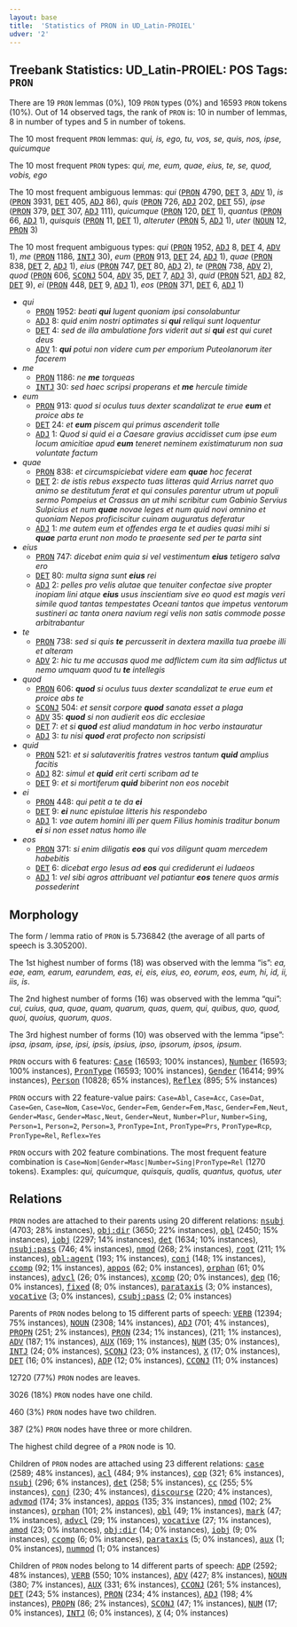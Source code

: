 ```yaml
---
layout: base
title:  'Statistics of PRON in UD_Latin-PROIEL'
udver: '2'
---
```


## Treebank Statistics: UD_Latin-PROIEL: POS Tags: `PRON`

There are 19 `PRON` lemmas (0%), 109 `PRON` types (0%) and 16593 `PRON` tokens (10%).
Out of 14 observed tags, the rank of `PRON` is: 10 in number of lemmas, 8 in number of types and 5 in number of tokens.

The 10 most frequent `PRON` lemmas: <em>qui, is, ego, tu, vos, se, quis, nos, ipse, quicumque</em>

The 10 most frequent `PRON` types:  <em>qui, me, eum, quae, eius, te, se, quod, vobis, ego</em>

The 10 most frequent ambiguous lemmas: <em>qui</em> (<tt><a href="la_proiel-pos-PRON.html">PRON</a></tt> 4790, <tt><a href="la_proiel-pos-DET.html">DET</a></tt> 3, <tt><a href="la_proiel-pos-ADV.html">ADV</a></tt> 1), <em>is</em> (<tt><a href="la_proiel-pos-PRON.html">PRON</a></tt> 3931, <tt><a href="la_proiel-pos-DET.html">DET</a></tt> 405, <tt><a href="la_proiel-pos-ADJ.html">ADJ</a></tt> 86), <em>quis</em> (<tt><a href="la_proiel-pos-PRON.html">PRON</a></tt> 726, <tt><a href="la_proiel-pos-ADJ.html">ADJ</a></tt> 202, <tt><a href="la_proiel-pos-DET.html">DET</a></tt> 55), <em>ipse</em> (<tt><a href="la_proiel-pos-PRON.html">PRON</a></tt> 379, <tt><a href="la_proiel-pos-DET.html">DET</a></tt> 307, <tt><a href="la_proiel-pos-ADJ.html">ADJ</a></tt> 111), <em>quicumque</em> (<tt><a href="la_proiel-pos-PRON.html">PRON</a></tt> 120, <tt><a href="la_proiel-pos-DET.html">DET</a></tt> 1), <em>quantus</em> (<tt><a href="la_proiel-pos-PRON.html">PRON</a></tt> 66, <tt><a href="la_proiel-pos-ADJ.html">ADJ</a></tt> 1), <em>quisquis</em> (<tt><a href="la_proiel-pos-PRON.html">PRON</a></tt> 11, <tt><a href="la_proiel-pos-DET.html">DET</a></tt> 1), <em>alteruter</em> (<tt><a href="la_proiel-pos-PRON.html">PRON</a></tt> 5, <tt><a href="la_proiel-pos-ADJ.html">ADJ</a></tt> 1), <em>uter</em> (<tt><a href="la_proiel-pos-NOUN.html">NOUN</a></tt> 12, <tt><a href="la_proiel-pos-PRON.html">PRON</a></tt> 3)

The 10 most frequent ambiguous types:  <em>qui</em> (<tt><a href="la_proiel-pos-PRON.html">PRON</a></tt> 1952, <tt><a href="la_proiel-pos-ADJ.html">ADJ</a></tt> 8, <tt><a href="la_proiel-pos-DET.html">DET</a></tt> 4, <tt><a href="la_proiel-pos-ADV.html">ADV</a></tt> 1), <em>me</em> (<tt><a href="la_proiel-pos-PRON.html">PRON</a></tt> 1186, <tt><a href="la_proiel-pos-INTJ.html">INTJ</a></tt> 30), <em>eum</em> (<tt><a href="la_proiel-pos-PRON.html">PRON</a></tt> 913, <tt><a href="la_proiel-pos-DET.html">DET</a></tt> 24, <tt><a href="la_proiel-pos-ADJ.html">ADJ</a></tt> 1), <em>quae</em> (<tt><a href="la_proiel-pos-PRON.html">PRON</a></tt> 838, <tt><a href="la_proiel-pos-DET.html">DET</a></tt> 2, <tt><a href="la_proiel-pos-ADJ.html">ADJ</a></tt> 1), <em>eius</em> (<tt><a href="la_proiel-pos-PRON.html">PRON</a></tt> 747, <tt><a href="la_proiel-pos-DET.html">DET</a></tt> 80, <tt><a href="la_proiel-pos-ADJ.html">ADJ</a></tt> 2), <em>te</em> (<tt><a href="la_proiel-pos-PRON.html">PRON</a></tt> 738, <tt><a href="la_proiel-pos-ADV.html">ADV</a></tt> 2), <em>quod</em> (<tt><a href="la_proiel-pos-PRON.html">PRON</a></tt> 606, <tt><a href="la_proiel-pos-SCONJ.html">SCONJ</a></tt> 504, <tt><a href="la_proiel-pos-ADV.html">ADV</a></tt> 35, <tt><a href="la_proiel-pos-DET.html">DET</a></tt> 7, <tt><a href="la_proiel-pos-ADJ.html">ADJ</a></tt> 3), <em>quid</em> (<tt><a href="la_proiel-pos-PRON.html">PRON</a></tt> 521, <tt><a href="la_proiel-pos-ADJ.html">ADJ</a></tt> 82, <tt><a href="la_proiel-pos-DET.html">DET</a></tt> 9), <em>ei</em> (<tt><a href="la_proiel-pos-PRON.html">PRON</a></tt> 448, <tt><a href="la_proiel-pos-DET.html">DET</a></tt> 9, <tt><a href="la_proiel-pos-ADJ.html">ADJ</a></tt> 1), <em>eos</em> (<tt><a href="la_proiel-pos-PRON.html">PRON</a></tt> 371, <tt><a href="la_proiel-pos-DET.html">DET</a></tt> 6, <tt><a href="la_proiel-pos-ADJ.html">ADJ</a></tt> 1)


* <em>qui</em>
  * <tt><a href="la_proiel-pos-PRON.html">PRON</a></tt> 1952: <em>beati <b>qui</b> lugent quoniam ipsi consolabuntur</em>
  * <tt><a href="la_proiel-pos-ADJ.html">ADJ</a></tt> 8: <em>quid enim nostri optimates si <b>qui</b> reliqui sunt loquentur</em>
  * <tt><a href="la_proiel-pos-DET.html">DET</a></tt> 4: <em>sed de illa ambulatione fors viderit aut si <b>qui</b> est qui curet deus</em>
  * <tt><a href="la_proiel-pos-ADV.html">ADV</a></tt> 1: <em><b>qui</b> potui non videre cum per emporium Puteolanorum iter facerem</em>
* <em>me</em>
  * <tt><a href="la_proiel-pos-PRON.html">PRON</a></tt> 1186: <em>ne <b>me</b> torqueas</em>
  * <tt><a href="la_proiel-pos-INTJ.html">INTJ</a></tt> 30: <em>sed haec scripsi properans et <b>me</b> hercule timide</em>
* <em>eum</em>
  * <tt><a href="la_proiel-pos-PRON.html">PRON</a></tt> 913: <em>quod si oculus tuus dexter scandalizat te erue <b>eum</b> et proice abs te</em>
  * <tt><a href="la_proiel-pos-DET.html">DET</a></tt> 24: <em>et <b>eum</b> piscem qui primus ascenderit tolle</em>
  * <tt><a href="la_proiel-pos-ADJ.html">ADJ</a></tt> 1: <em>Quod si quid ei a Caesare gravius accidisset cum ipse eum locum amicitiae apud <b>eum</b> teneret neminem existimaturum non sua voluntate factum</em>
* <em>quae</em>
  * <tt><a href="la_proiel-pos-PRON.html">PRON</a></tt> 838: <em>et circumspiciebat videre eam <b>quae</b> hoc fecerat</em>
  * <tt><a href="la_proiel-pos-DET.html">DET</a></tt> 2: <em>de istis rebus exspecto tuas litteras quid Arrius narret quo animo se destitutum ferat et qui consules parentur utrum ut populi sermo Pompeius et Crassus an ut mihi scribitur cum Gabinio Servius Sulpicius et num <b>quae</b> novae leges et num quid novi omnino et quoniam Nepos proficiscitur cuinam auguratus deferatur</em>
  * <tt><a href="la_proiel-pos-ADJ.html">ADJ</a></tt> 1: <em>me autem eum et offendes erga te et audies quasi mihi si <b>quae</b> parta erunt non modo te praesente sed per te parta sint</em>
* <em>eius</em>
  * <tt><a href="la_proiel-pos-PRON.html">PRON</a></tt> 747: <em>dicebat enim quia si vel vestimentum <b>eius</b> tetigero salva ero</em>
  * <tt><a href="la_proiel-pos-DET.html">DET</a></tt> 80: <em>multa signa sunt <b>eius</b> rei</em>
  * <tt><a href="la_proiel-pos-ADJ.html">ADJ</a></tt> 2: <em>pelles pro velis alutae que tenuiter confectae sive propter inopiam lini atque <b>eius</b> usus inscientiam sive eo quod est magis veri simile quod tantas tempestates Oceani tantos que impetus ventorum sustineri ac tanta onera navium regi velis non satis commode posse arbitrabantur</em>
* <em>te</em>
  * <tt><a href="la_proiel-pos-PRON.html">PRON</a></tt> 738: <em>sed si quis <b>te</b> percusserit in dextera maxilla tua praebe illi et alteram</em>
  * <tt><a href="la_proiel-pos-ADV.html">ADV</a></tt> 2: <em>hic tu me accusas quod me adflictem cum ita sim adflictus ut nemo umquam quod tu <b>te</b> intellegis</em>
* <em>quod</em>
  * <tt><a href="la_proiel-pos-PRON.html">PRON</a></tt> 606: <em><b>quod</b> si oculus tuus dexter scandalizat te erue eum et proice abs te</em>
  * <tt><a href="la_proiel-pos-SCONJ.html">SCONJ</a></tt> 504: <em>et sensit corpore <b>quod</b> sanata esset a plaga</em>
  * <tt><a href="la_proiel-pos-ADV.html">ADV</a></tt> 35: <em><b>quod</b> si non audierit eos dic ecclesiae</em>
  * <tt><a href="la_proiel-pos-DET.html">DET</a></tt> 7: <em>et si <b>quod</b> est aliud mandatum in hoc verbo instauratur</em>
  * <tt><a href="la_proiel-pos-ADJ.html">ADJ</a></tt> 3: <em>tu nisi <b>quod</b> erat profecto non scripsisti</em>
* <em>quid</em>
  * <tt><a href="la_proiel-pos-PRON.html">PRON</a></tt> 521: <em>et si salutaveritis fratres vestros tantum <b>quid</b> amplius facitis</em>
  * <tt><a href="la_proiel-pos-ADJ.html">ADJ</a></tt> 82: <em>simul et <b>quid</b> erit certi scribam ad te</em>
  * <tt><a href="la_proiel-pos-DET.html">DET</a></tt> 9: <em>et si mortiferum <b>quid</b> biberint non eos nocebit</em>
* <em>ei</em>
  * <tt><a href="la_proiel-pos-PRON.html">PRON</a></tt> 448: <em>qui petit a te da <b>ei</b></em>
  * <tt><a href="la_proiel-pos-DET.html">DET</a></tt> 9: <em><b>ei</b> nunc epistulae litteris his respondebo</em>
  * <tt><a href="la_proiel-pos-ADJ.html">ADJ</a></tt> 1: <em>vae autem homini illi per quem Filius hominis traditur bonum <b>ei</b> si non esset natus homo ille</em>
* <em>eos</em>
  * <tt><a href="la_proiel-pos-PRON.html">PRON</a></tt> 371: <em>si enim diligatis <b>eos</b> qui vos diligunt quam mercedem habebitis</em>
  * <tt><a href="la_proiel-pos-DET.html">DET</a></tt> 6: <em>dicebat ergo Iesus ad <b>eos</b> qui crediderunt ei Iudaeos</em>
  * <tt><a href="la_proiel-pos-ADJ.html">ADJ</a></tt> 1: <em>vel sibi agros attribuant vel patiantur <b>eos</b> tenere quos armis possederint</em>

## Morphology

The form / lemma ratio of `PRON` is 5.736842 (the average of all parts of speech is 3.305200).

The 1st highest number of forms (18) was observed with the lemma “is”: <em>ea, eae, eam, earum, earundem, eas, ei, eis, eius, eo, eorum, eos, eum, hi, id, ii, iis, is</em>.

The 2nd highest number of forms (16) was observed with the lemma “qui”: <em>cui, cuius, qua, quae, quam, quarum, quas, quem, qui, quibus, quo, quod, quoi, quoius, quorum, quos</em>.

The 3rd highest number of forms (10) was observed with the lemma “ipse”: <em>ipsa, ipsam, ipse, ipsi, ipsis, ipsius, ipso, ipsorum, ipsos, ipsum</em>.

`PRON` occurs with 6 features: <tt><a href="la_proiel-feat-Case.html">Case</a></tt> (16593; 100% instances), <tt><a href="la_proiel-feat-Number.html">Number</a></tt> (16593; 100% instances), <tt><a href="la_proiel-feat-PronType.html">PronType</a></tt> (16593; 100% instances), <tt><a href="la_proiel-feat-Gender.html">Gender</a></tt> (16414; 99% instances), <tt><a href="la_proiel-feat-Person.html">Person</a></tt> (10828; 65% instances), <tt><a href="la_proiel-feat-Reflex.html">Reflex</a></tt> (895; 5% instances)

`PRON` occurs with 22 feature-value pairs: `Case=Abl`, `Case=Acc`, `Case=Dat`, `Case=Gen`, `Case=Nom`, `Case=Voc`, `Gender=Fem`, `Gender=Fem,Masc`, `Gender=Fem,Neut`, `Gender=Masc`, `Gender=Masc,Neut`, `Gender=Neut`, `Number=Plur`, `Number=Sing`, `Person=1`, `Person=2`, `Person=3`, `PronType=Int`, `PronType=Prs`, `PronType=Rcp`, `PronType=Rel`, `Reflex=Yes`

`PRON` occurs with 202 feature combinations.
The most frequent feature combination is `Case=Nom|Gender=Masc|Number=Sing|PronType=Rel` (1270 tokens).
Examples: <em>qui, quicumque, quisquis, qualis, quantus, quotus, uter</em>


## Relations

`PRON` nodes are attached to their parents using 20 different relations: <tt><a href="la_proiel-dep-nsubj.html">nsubj</a></tt> (4703; 28% instances), <tt><a href="la_proiel-dep-obj-dir.html">obj:dir</a></tt> (3650; 22% instances), <tt><a href="la_proiel-dep-obl.html">obl</a></tt> (2450; 15% instances), <tt><a href="la_proiel-dep-iobj.html">iobj</a></tt> (2297; 14% instances), <tt><a href="la_proiel-dep-det.html">det</a></tt> (1634; 10% instances), <tt><a href="la_proiel-dep-nsubj-pass.html">nsubj:pass</a></tt> (746; 4% instances), <tt><a href="la_proiel-dep-nmod.html">nmod</a></tt> (268; 2% instances), <tt><a href="la_proiel-dep-root.html">root</a></tt> (211; 1% instances), <tt><a href="la_proiel-dep-obl-agent.html">obl:agent</a></tt> (193; 1% instances), <tt><a href="la_proiel-dep-conj.html">conj</a></tt> (148; 1% instances), <tt><a href="la_proiel-dep-ccomp.html">ccomp</a></tt> (92; 1% instances), <tt><a href="la_proiel-dep-appos.html">appos</a></tt> (62; 0% instances), <tt><a href="la_proiel-dep-orphan.html">orphan</a></tt> (61; 0% instances), <tt><a href="la_proiel-dep-advcl.html">advcl</a></tt> (26; 0% instances), <tt><a href="la_proiel-dep-xcomp.html">xcomp</a></tt> (20; 0% instances), <tt><a href="la_proiel-dep-dep.html">dep</a></tt> (16; 0% instances), <tt><a href="la_proiel-dep-fixed.html">fixed</a></tt> (8; 0% instances), <tt><a href="la_proiel-dep-parataxis.html">parataxis</a></tt> (3; 0% instances), <tt><a href="la_proiel-dep-vocative.html">vocative</a></tt> (3; 0% instances), <tt><a href="la_proiel-dep-csubj-pass.html">csubj:pass</a></tt> (2; 0% instances)

Parents of `PRON` nodes belong to 15 different parts of speech: <tt><a href="la_proiel-pos-VERB.html">VERB</a></tt> (12394; 75% instances), <tt><a href="la_proiel-pos-NOUN.html">NOUN</a></tt> (2308; 14% instances), <tt><a href="la_proiel-pos-ADJ.html">ADJ</a></tt> (701; 4% instances), <tt><a href="la_proiel-pos-PROPN.html">PROPN</a></tt> (251; 2% instances), <tt><a href="la_proiel-pos-PRON.html">PRON</a></tt> (234; 1% instances),  (211; 1% instances), <tt><a href="la_proiel-pos-ADV.html">ADV</a></tt> (187; 1% instances), <tt><a href="la_proiel-pos-AUX.html">AUX</a></tt> (169; 1% instances), <tt><a href="la_proiel-pos-NUM.html">NUM</a></tt> (35; 0% instances), <tt><a href="la_proiel-pos-INTJ.html">INTJ</a></tt> (24; 0% instances), <tt><a href="la_proiel-pos-SCONJ.html">SCONJ</a></tt> (23; 0% instances), <tt><a href="la_proiel-pos-X.html">X</a></tt> (17; 0% instances), <tt><a href="la_proiel-pos-DET.html">DET</a></tt> (16; 0% instances), <tt><a href="la_proiel-pos-ADP.html">ADP</a></tt> (12; 0% instances), <tt><a href="la_proiel-pos-CCONJ.html">CCONJ</a></tt> (11; 0% instances)

12720 (77%) `PRON` nodes are leaves.

3026 (18%) `PRON` nodes have one child.

460 (3%) `PRON` nodes have two children.

387 (2%) `PRON` nodes have three or more children.

The highest child degree of a `PRON` node is 10.

Children of `PRON` nodes are attached using 23 different relations: <tt><a href="la_proiel-dep-case.html">case</a></tt> (2589; 48% instances), <tt><a href="la_proiel-dep-acl.html">acl</a></tt> (484; 9% instances), <tt><a href="la_proiel-dep-cop.html">cop</a></tt> (321; 6% instances), <tt><a href="la_proiel-dep-nsubj.html">nsubj</a></tt> (296; 6% instances), <tt><a href="la_proiel-dep-det.html">det</a></tt> (258; 5% instances), <tt><a href="la_proiel-dep-cc.html">cc</a></tt> (255; 5% instances), <tt><a href="la_proiel-dep-conj.html">conj</a></tt> (230; 4% instances), <tt><a href="la_proiel-dep-discourse.html">discourse</a></tt> (220; 4% instances), <tt><a href="la_proiel-dep-advmod.html">advmod</a></tt> (174; 3% instances), <tt><a href="la_proiel-dep-appos.html">appos</a></tt> (135; 3% instances), <tt><a href="la_proiel-dep-nmod.html">nmod</a></tt> (102; 2% instances), <tt><a href="la_proiel-dep-orphan.html">orphan</a></tt> (101; 2% instances), <tt><a href="la_proiel-dep-obl.html">obl</a></tt> (49; 1% instances), <tt><a href="la_proiel-dep-mark.html">mark</a></tt> (47; 1% instances), <tt><a href="la_proiel-dep-advcl.html">advcl</a></tt> (29; 1% instances), <tt><a href="la_proiel-dep-vocative.html">vocative</a></tt> (27; 1% instances), <tt><a href="la_proiel-dep-amod.html">amod</a></tt> (23; 0% instances), <tt><a href="la_proiel-dep-obj-dir.html">obj:dir</a></tt> (14; 0% instances), <tt><a href="la_proiel-dep-iobj.html">iobj</a></tt> (9; 0% instances), <tt><a href="la_proiel-dep-ccomp.html">ccomp</a></tt> (6; 0% instances), <tt><a href="la_proiel-dep-parataxis.html">parataxis</a></tt> (5; 0% instances), <tt><a href="la_proiel-dep-aux.html">aux</a></tt> (1; 0% instances), <tt><a href="la_proiel-dep-nummod.html">nummod</a></tt> (1; 0% instances)

Children of `PRON` nodes belong to 14 different parts of speech: <tt><a href="la_proiel-pos-ADP.html">ADP</a></tt> (2592; 48% instances), <tt><a href="la_proiel-pos-VERB.html">VERB</a></tt> (550; 10% instances), <tt><a href="la_proiel-pos-ADV.html">ADV</a></tt> (427; 8% instances), <tt><a href="la_proiel-pos-NOUN.html">NOUN</a></tt> (380; 7% instances), <tt><a href="la_proiel-pos-AUX.html">AUX</a></tt> (331; 6% instances), <tt><a href="la_proiel-pos-CCONJ.html">CCONJ</a></tt> (261; 5% instances), <tt><a href="la_proiel-pos-DET.html">DET</a></tt> (243; 5% instances), <tt><a href="la_proiel-pos-PRON.html">PRON</a></tt> (234; 4% instances), <tt><a href="la_proiel-pos-ADJ.html">ADJ</a></tt> (198; 4% instances), <tt><a href="la_proiel-pos-PROPN.html">PROPN</a></tt> (86; 2% instances), <tt><a href="la_proiel-pos-SCONJ.html">SCONJ</a></tt> (47; 1% instances), <tt><a href="la_proiel-pos-NUM.html">NUM</a></tt> (17; 0% instances), <tt><a href="la_proiel-pos-INTJ.html">INTJ</a></tt> (6; 0% instances), <tt><a href="la_proiel-pos-X.html">X</a></tt> (4; 0% instances)

